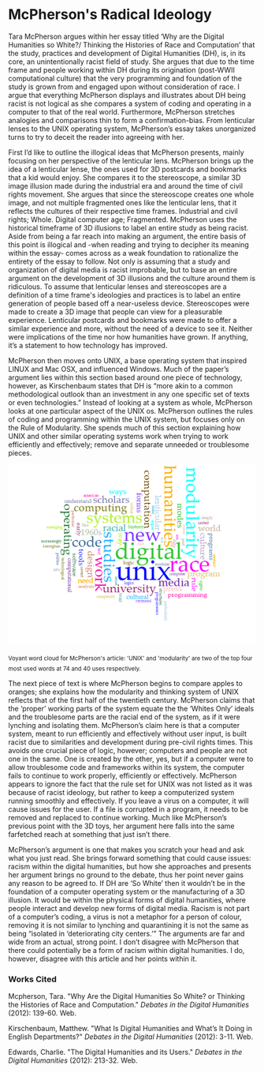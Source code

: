 # McPherson's Radical Ideology
 Tara McPherson argues within her essay titled ‘Why are the Digital Humanities so White?/ Thinking the Histories of Race and Computation’ that the study, practices and development of Digital Humanities (DH), is, in its core, an unintentionally racist field of study. She argues that due to the time frame and people working within DH during its origination (post-WWII computational culture) that the very programming and foundation of the study is grown from and engaged upon without consideration of race. I argue that everything McPherson displays and illustrates about DH being racist is not logical as she compares a system of coding and operating in a computer to that of the real world. Furthermore, McPherson stretches analogies and comparisons thin to form a confirmation-bias. From lenticular lenses to the UNIX operating system, McPherson’s essay takes unorganized turns to try to deceit the reader into agreeing with her.

First I’d like to outline the illogical ideas that McPherson presents, mainly focusing on her perspective of the lenticular lens. McPherson brings up the idea of a lenticular lense, the ones used for 3D postcards and bookmarks that a kid would enjoy. She compares it to the stereoscope, a similar 3D image illusion made during the industrial era and around the time of civil rights movement. She argues that since the stereoscope creates one whole image, and not multiple fragmented ones like the lenticular lens, that it reflects the cultures of their respective time frames. Industrial and civil rights; Whole. Digital computer age; Fragmented. McPherson uses the historical timeframe of 3D illusions to label an entire study as being racist. Aside from being a far reach into making an argument, the entire basis of this point is illogical and -when reading and trying to decipher its meaning within the essay- comes across as a weak foundation to rationalize the entirety of the essay to follow. Not only is assuming that a study and organization of digital media is racist improbable, but to base an entire argument on the development of 3D illusions and the culture around them is ridiculous. To assume that lenticular lenses and stereoscopes are a definition of a time frame's ideologies and practices is to label an entire generation of people based off a near-useless device. Stereoscopes were made to create a 3D image that people can view for a pleasurable experience. Lenticular postcards and bookmarks were made to offer a similar experience and more, without the need of a device to see it. Neither were implications of the time nor how humanities have grown. If anything, it’s a statement to how technology has improved.

McPherson then moves onto UNIX, a base operating system that inspired LINUX and Mac OSX, and influenced Windows. Much of the paper’s argument lies within this section based around one piece of technology, however, as Kirschenbaum states that DH is “more akin to a common methodological outlook than an investment in any one specific set of texts or even technologies.” Instead of looking at a system as whole, McPherson looks at one particular aspect of the UNIX os. McPherson outlines the rules of coding and programming within the UNIX system, but focuses only on the Rule of Modularity. She spends much of this section explaining how UNIX and other similar operating systems work when trying to work efficiently and effectively; remove and separate unneeded or troublesome pieces.

![](https://raw.githubusercontent.com/iBlackley/IASC2P02/master/images/EMBED.png)

<sub>Voyant word cloud for McPherson's article: 'UNIX' and 'modularity' are two of the top four most used words at 74 and 40 uses respectively.</sub>

 The next piece of text is where McPherson begins to compare apples to oranges; she explains how the modularity and thinking system of UNIX reflects that of the first half of the twentieth century. McPherson claims that the ‘proper’ working parts of the system equate the the ‘Whites Only’ ideals and the troublesome parts are the racial end of the system, as if it were lynching and isolating them. McPherson’s claim here is that a computer system, meant to run efficiently and effectively without user input, is built racist due to similarities and development during pre-civil rights times. This avoids one crucial piece of logic, however; computers and people are not one in the same. One is created by the other, yes, but if a computer were to allow troublesome code and frameworks within its system, the computer fails to continue to work properly, efficiently or effectively. McPherson appears to ignore the fact that the rule set for UNIX was not listed as it was because of racist ideology, but rather to keep a computerized system running smoothly and effectively. If you leave a virus on a computer, it will cause issues for the user. If a file is corrupted in a program, it needs to be removed and replaced to continue working. Much like McPherson’s previous point with the 3D toys, her argument here falls into the same farfetched reach at something that just isn’t there.

McPherson’s argument is one that makes you scratch your head and ask what you just read. She brings forward something that could cause issues: racism within the digital humanities, but how she approaches and presents her argument brings no ground to the debate, thus her point never gains any reason to be agreed to. If DH are ‘So White’ then it wouldn’t be in the foundation of a computer operating system or the manufacturing of a 3D illusion. It would be within the physical forms of digital humanities, where people interact and develop new forms of digital media. Racism is not part of a computer’s coding, a virus is not a metaphor for a person of colour, removing it is not similar to lynching and quarantining it is not the same as being “isolated in ‘deteriorating city centers.’” The arguments are far and wide from an actual, strong point. I don’t disagree with McPherson that there could potentially be a form of racism within digital humanities. I do, however, disagree with this article and her points within it. 

### Works Cited
Mcpherson, Tara. "Why Are the Digital Humanities So White? or Thinking the Histories of Race and Computation." *Debates in the Digital Humanities* (2012): 139-60. Web.

Kirschenbaum, Matthew. "What Is Digital Humanities and What’s It Doing in English Departments?" *Debates in the Digital Humanities* (2012): 3-11. Web.

Edwards, Charlie. "The Digital Humanities and its Users." *Debates in the Digital Humanities* (2012): 213-32. Web.
